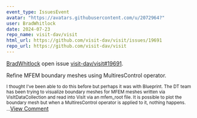 ```yaml
---
event_type: IssuesEvent
avatar: "https://avatars.githubusercontent.com/u/2072964?"
user: BradWhitlock
date: 2024-07-23
repo_name: visit-dav/visit
html_url: https://github.com/visit-dav/visit/issues/19691
repo_url: https://github.com/visit-dav/visit
---
```


<a href='https://github.com/BradWhitlock' target='_blank'>BradWhitlock</a> open issue <a href='https://github.com/visit-dav/visit/issues/19691' target='_blank'>visit-dav/visit#19691</a>.

<p>Refine MFEM boundary meshes using MultiresControl operator.</p><small>I thought I've been able to do this before but perhaps it was with Blueprint. The DT team has been trying to visualize boundary meshes for MFEM meshes written via VisItDataCollection and read into VisIt via an mfem_root file. It is possible to plot the boundary mesh but when a MultiresControl operator is applied to it, nothing happens....</small><a href='https://github.com/visit-dav/visit/issues/19691' target='_blank'>View Comment</a>